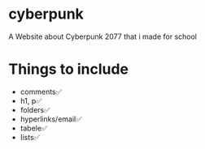 # cyberpunk
A Website about Cyberpunk 2077 that i made for school

# Things to include
- comments✅
- h1, p✅
- folders✅
- hyperlinks/email✅
- tabele✅
- lists✅


